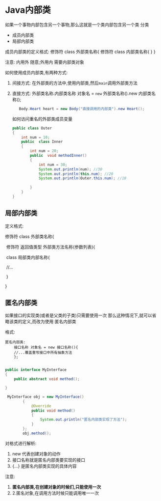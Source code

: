 # Java内部类

如果一个事物内部包含另一个事物,那么这就是一个类内部包含另一个类 分类
- 成员内部类
- 局部内部类

成员内部类的定义格式: 修饰符 class 外部类名称{ 修饰符 class 内部类名称{ } }

注意: 内用外 随意;外用内 需要内部类对象

如何使用成员内部类,有两种方式:
1. 间接方式: 在外部类的方法中,使用内部类,然后`main`调用外部类方法

2. 直接方式: 外部类名称.内部类名称 对象名 = `new` 外部类名称().new 内部类名称();

   ```java
      Body.Heart heart = new Body("直接调用的内部类").new Heart();  
   ```

   

   

      如何访问重名的外部类成员变量
   ```java
   public class Outer
   {
       int num = 10;
       public  class Inner
       {
           int num = 20;
           public  void methodInner()
           {
               int num = 30;
               System.out.println(num); //30
               System.out.println(this.num); //20
               System.out.println(Outer.this.num); //10
               
           }
       }
   }
   ```

## 局部内部类

定义格式:

修饰符 class 外部类名称{

​	修饰符 返回值类型 外部类方法名称(参数列表){

​			class 局部类内部名称{

​							//...					

​				}

}

## 匿名内部类

如果接口的实现类(或者是父类的子类)只需要使用一次
那么这种情况下,就可以省略该类的定义,而改为使用 匿名内部类

格式:

```
匿名内部类:
    接口名称 对象名 = new 接口名称(){
    //...覆盖重写接口中所有抽象方法
    };
```

```java

public interface MyInterface
{
    public abstract void method();

}

```



```java
 MyInterface obj = new MyInterface()
        {
            @Override
            public void method()
            {
                System.out.println("匿名内部类实现了方法");
            }
        };
        obj.method();
```



对格式进行解析:
1.    new 代表创建对象的动作
2.   接口名称就是匿名内部类要实现的接口
2.  {...} 是匿名内部类实现的具体内容

注意:

1. **匿名内部类,在创建对象的时候们,只能使用一次**
2. 2.匿名对象,在调用方法时候只能调用唯一一次 













